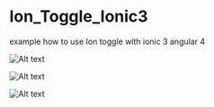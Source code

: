 # Ion_Toggle_Ionic3

example how to use Ion toggle with ionic 3 angular 4 


![Alt text](Ion_Toggle_Ionic3/1.png?raw=true "Title")

![Alt text](Ion_Toggle_Ionic3/2.png?raw=true "Title")

![Alt text](Ion_Toggle_Ionic3/2.png?raw=true "Title")

